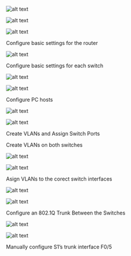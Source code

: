 ![alt text](https://github.com/Eliminir/OTUS-LABS-PROF/blob/main/LAB1/1.JPG)

![alt text](https://github.com/Eliminir/OTUS-LABS-PROF/blob/main/LAB1/2.JPG)

![alt text](https://github.com/Eliminir/OTUS-LABS-PROF/blob/main/LAB1/3.JPG)

Configure basic settings for the router

![alt text](https://github.com/Eliminir/OTUS-LABS-PROF/blob/main/LAB1/4.JPG)

Configure basic settings for each switch

![alt text](https://github.com/Eliminir/OTUS-LABS-PROF/blob/main/LAB1/5.JPG)

![alt text](https://github.com/Eliminir/OTUS-LABS-PROF/blob/main/LAB1/6.JPG)

Configure PC hosts

![alt text](https://github.com/Eliminir/OTUS-LABS-PROF/blob/main/LAB1/7.JPG)

![alt text](https://github.com/Eliminir/OTUS-LABS-PROF/blob/main/LAB1/8.JPG)

Create VLANs and Assign Switch Ports

Create VLANs on both switches

![alt text](https://github.com/Eliminir/OTUS-LABS-PROF/blob/main/LAB1/9.JPG)

![alt text](https://github.com/Eliminir/OTUS-LABS-PROF/blob/main/LAB1/10.JPG)

Asign VLANs to the corect switch interfaces

![alt text](https://github.com/Eliminir/OTUS-LABS-PROF/blob/main/LAB1/11.JPG)

![alt text](https://github.com/Eliminir/OTUS-LABS-PROF/blob/main/LAB1/12.JPG)


Configure an 802.1Q Trunk Between the Switches

![alt text](https://github.com/Eliminir/OTUS-LABS-PROF/blob/main/LAB1/13.JPG)

![alt text](https://github.com/Eliminir/OTUS-LABS-PROF/blob/main/LAB1/14.JPG)


Manually configure S1’s trunk interface F0/5






